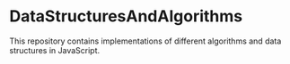 # DataStructuresAndAlgorithms
This repository contains implementations of different algorithms and data structures in JavaScript.
